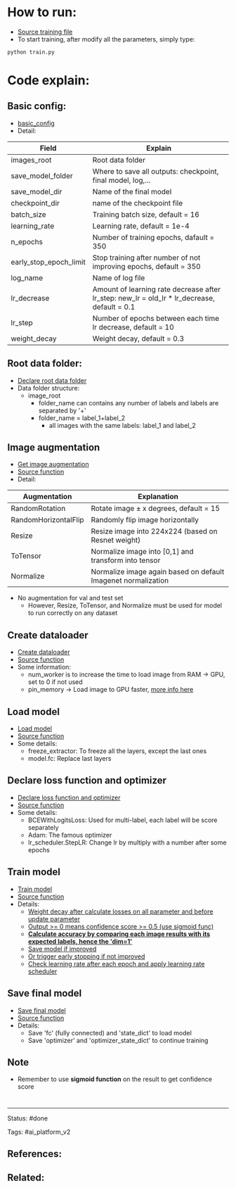 # How to run:

- [Source training file](http://10.240.203.2:8180/haint126/tools_ai_project/-/blob/develop/multilabel_cleaned_classification/train.py)
- To start training, after modify all the parameters, simply type:
```python
python train.py
```

# Code explain:

## Basic config:
- [basic_config](http://10.240.203.2:8180/haint126/tools_ai_project/-/blob/develop/multilabel_cleaned_classification/train.py#L114-127)
- Detail:

| Field                  | Explain                                                                                      |
| ---------------------- | -------------------------------------------------------------------------------------------- |
| images_root            | Root data folder                                                                             |
| save_model_folder      | Where to save all outputs: checkpoint, final model, log,...                                  |
| save_model_dir         | Name of the final model                                                                      |
| checkpoint_dir         | name of the checkpoint file                                                                  |
| batch_size             | Training batch size, default = 16                                                            |
| learning_rate          | Learning rate, default = 1e-4                                                                |
| n_epochs               | Number of training epochs, dafault = 350                                                     |
| early_stop_epoch_limit | Stop training after number of not improving epochs, default = 350                            |
| log_name               | Name of log file                                                                             |
| lr_decrease            | Amount of learning rate decrease after lr_step: new_lr = old_lr * lr_decrease, default = 0.1 |
| lr_step                | Number of epochs between each time lr decrease, default = 10                                 |
| weight_decay           | Weight decay, default = 0.3                                                                  | 




## Root data folder:
- [Declare root data folder](http://10.240.203.2:8180/haint126/tools_ai_project/-/blob/develop/multilabel_cleaned_classification/train.py#L40)
- Data folder structure:
	- image_root
		- folder_name can contains any number of labels and labels are separated by '+'
		- folder_name = label_1+label_2
			- all images with the same labels: label_1 and label_2


## Image augmentation
- [Get image augmentation](http://10.240.203.2:8180/haint126/tools_ai_project/-/blob/develop/multilabel_cleaned_classification/train.py#L51)
- [Source function](http://10.240.203.2:8180/haint126/tools_ai_project/-/blob/develop/multilabel_cleaned_classification/data.py#L17-47)
- Detail:

| Augmentation          | Explanation                                                  |
| -------------------- | ------------------------------------------------------------- |
| RandomRotation       | Rotate image ± x degrees, default = 15                        |
| RandomHorizontalFlip | Randomly flip image horizontally                              |
| Resize               | Resize image into 224x224 (based on Resnet weight)            |
| ToTensor             | Normalize image into [0,1] and transform into tensor          |
| Normalize            | Normalize image again based on default Imagenet normalization | 

- No augmentation for val and test set
	- However, Resize, ToTensor, and Normalize must be used for model to run correctly on any dataset

## Create dataloader

- [Create dataloader](http://10.240.203.2:8180/haint126/tools_ai_project/-/blob/develop/multilabel_cleaned_classification/train.py#L53-54)
- [Source function](http://10.240.203.2:8180/haint126/tools_ai_project/-/blob/develop/multilabel_cleaned_classification/data.py#L50-83)
- Some information:
	- num_worker is to increase the time to load image from RAM -> GPU, set to 0 if not used
	- pin_memory -> Load image to GPU faster, [more info here](https://discuss.pytorch.org/t/when-to-set-pin-memory-to-true/19723)


## Load model

- [Load model](http://10.240.203.2:8180/haint126/tools_ai_project/-/blob/develop/multilabel_cleaned_classification/train.py#L58)
- [Source function](http://10.240.203.2:8180/haint126/tools_ai_project/-/blob/develop/multilabel_cleaned_classification/model.py#L34-62)
- Some details:
	- freeze_extractor: To freeze all the layers, except the last ones
	- model.fc: Replace last layers

## Declare loss function and optimizer
- [Declare loss function and optimizer](http://10.240.203.2:8180/haint126/tools_ai_project/-/blob/develop/multilabel_cleaned_classification/train.py#L68-71)
- [Source function](http://10.240.203.2:8180/haint126/tools_ai_project/-/blob/develop/multilabel_cleaned_classification/multilabel.py#L13-28)
- Some details:
	- BCEWithLogitsLoss: Used for multi-label, each label will be score separately
	- Adam: The famous optimizer
	- lr_scheduler.StepLR: Change lr by multiply with a number after some epochs


## Train model
- [Train model](http://10.240.203.2:8180/haint126/tools_ai_project/-/blob/develop/multilabel_cleaned_classification/train.py#L76-88)
- [Source function](http://10.240.203.2:8180/haint126/tools_ai_project/-/blob/develop/multilabel_cleaned_classification/multilabel.py#L31-271)
- Details:
	- [Weight decay after calculate losses on all parameter and before update parameter](http://10.240.203.2:8180/haint126/tools_ai_project/-/blob/develop/multilabel_cleaned_classification/multilabel.py#L103-113)
	- [Output >= 0 means confidence score >= 0.5 (use sigmoid func)](http://10.240.203.2:8180/haint126/tools_ai_project/-/blob/develop/multilabel_cleaned_classification/multilabel.py#L121-123)
	- [**Calculate accuracy by comparing each image results with its expected labels, hence the 'dim=1'**](http://10.240.203.2:8180/haint126/tools_ai_project/-/blob/develop/multilabel_cleaned_classification/multilabel.py#L126)
	- [Save model if improved](http://10.240.203.2:8180/haint126/tools_ai_project/-/blob/develop/multilabel_cleaned_classification/multilabel.py#L205-219)
	- [Or trigger early stopping if not improved](http://10.240.203.2:8180/haint126/tools_ai_project/-/blob/develop/multilabel_cleaned_classification/multilabel.py#L220-245)
	- [Check learning rate after each epoch and apply learning rate scheduler](http://10.240.203.2:8180/haint126/tools_ai_project/-/blob/develop/multilabel_cleaned_classification/multilabel.py#L251-252)

## Save final model
- [Save final model](http://10.240.203.2:8180/haint126/tools_ai_project/-/blob/develop/multilabel_cleaned_classification/train.py#L96)
- [Source function](http://10.240.203.2:8180/haint126/tools_ai_project/-/blob/develop/multilabel_cleaned_classification/model.py#L65-101)
- Details:
	- Save 'fc' (fully connected) and 'state_dict' to load model
	- Save 'optimizer' and 'optimizer_state_dict' to continue training

## Note
- Remember to use **sigmoid function** on the result to get confidence score

# 



# 

---
Status: #done 

Tags: #ai_platform_v2

References:
-  

Related:
- 

